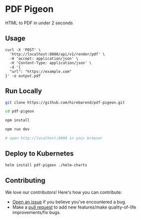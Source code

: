 # PDF Pigeon

HTML to PDF in under 2 seconds

## Usage

```shell
curl -X 'POST' \
  'http://localhost:8080/api/v1/render/pdf' \
  -H 'accept: application/json' \
  -H 'Content-Type: application/json' \
  -d '{
  "url": "https://example.com"
}' -o output.pdf
```

## Run Locally

```bash
git clone https://github.com/hirebarend/pdf-pigeon.git

cd pdf-pigeon

npm install

npm run dev

# open http://localhost:8080 in your browser
```

## Deploy to Kubernetes

```bash
helm install pdf-pigeon ./helm-charts
```

## Contributing

We love our contributors! Here's how you can contribute:

- [Open an issue](https://github.com/hirebarend/pdf-pigeon/issues) if you believe you've encountered a bug.
- Make a [pull request](https://github.com/hirebarend/pdf-pigeon/pull) to add new features/make quality-of-life improvements/fix bugs.
